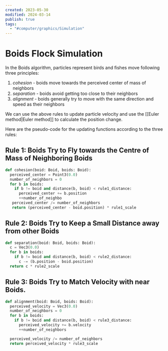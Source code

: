 ```yaml
---
created: 2023-05-30
modified: 2024-03-14
publish: true
tags:
  - "#computer/graphics/Simulation"
---
```

# Boids Flock Simulation
In the Boids algorithm, particles represent birds and fishes move following three principles:

1. *cohesion* - boids move towards the perceived center of mass of neighbors
2. *separation* - boids avoid getting too close to their neighbors
3. *alignment* - boids generally try to move with the same direction and speed as their neighbors

We can use the above rules to update particle velocity and use the [[Euler method|Euler method]] to calculate the position change.

Here are the pseudo-code for the updating functions according to the three rules:

## Rule 1: Boids Try to Fly towards the Centre of Mass of Neighboring Boids

``` python
def cohesion(boid: Boid, boids: Boid):
  perceived_center = Point3(0.0)
  number_of_neighbors = 0
  for b in boids:
    if b != boid and distance(b, boid) < rule1_distance:
      perceived_center += b.position
      ++number_of_neighbo
   perceived_center /= number_of_neighbors
   return (perceived_center - boid.position) * rule1_scale
```

## Rule 2: Boids Try to Keep a Small Distance away from other Boids

``` python
def separation(boid: Boid, boids: Boid):
  c = Vec3(0.0)
  for b in boids:
    if b != boid and distance(b, boid) < rule2_distance:
      c -= (b.position - boid.position)
  return c * rule2_scale
```

## Rule 3: Boids Try to Match Velocity with near Boids.

``` python
def alignment(boid: Boid, boids: Boid):
  perceived_velocity = Vec3(0.0)
  number_of_neighbors = 0
  for b in boids:
    if b != boid and distance(b, boid) < rule3_distance:
      perceived_velocity += b.velocity
      ++number_of_neighbors

  perceived_velocity /= number_of_neighbors
  return perceived_velocity * rule3_scale
```